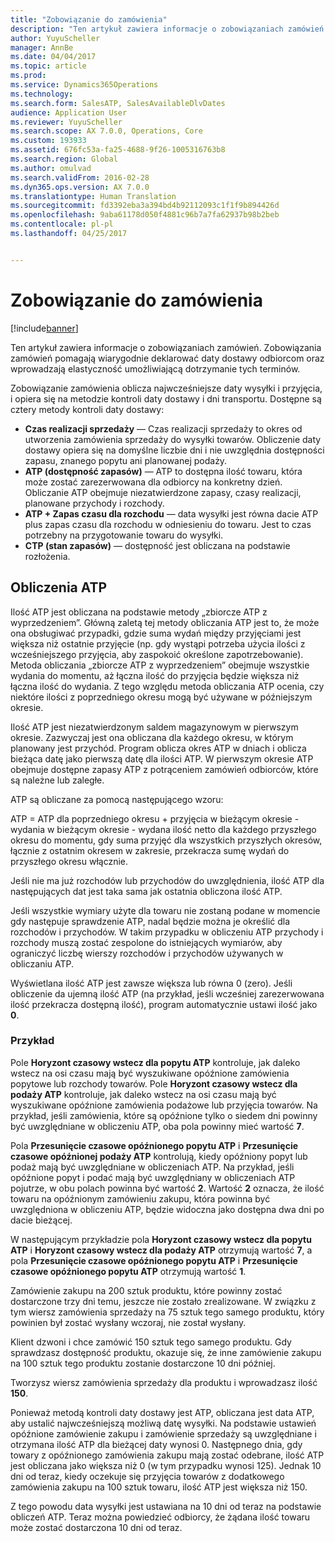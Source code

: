 ```yaml
---
title: "Zobowiązanie do zamówienia"
description: "Ten artykuł zawiera informacje o zobowiązaniach zamówień. Zobowiązania zamówień pomagają wiarygodnie deklarować daty dostawy odbiorcom oraz wprowadzają elastyczność umożliwiającą dotrzymanie tych terminów."
author: YuyuScheller
manager: AnnBe
ms.date: 04/04/2017
ms.topic: article
ms.prod: 
ms.service: Dynamics365Operations
ms.technology: 
ms.search.form: SalesATP, SalesAvailableDlvDates
audience: Application User
ms.reviewer: YuyuScheller
ms.search.scope: AX 7.0.0, Operations, Core
ms.custom: 193933
ms.assetid: 676fc53a-fa25-4688-9f26-1005316763b8
ms.search.region: Global
ms.author: omulvad
ms.search.validFrom: 2016-02-28
ms.dyn365.ops.version: AX 7.0.0
ms.translationtype: Human Translation
ms.sourcegitcommit: fd3392eba3a394bd4b92112093c1f1f9b894426d
ms.openlocfilehash: 9aba61178d050f4881c96b7a7fa62937b98b2beb
ms.contentlocale: pl-pl
ms.lasthandoff: 04/25/2017


---
```


# <a name="order-promising"></a>Zobowiązanie do zamówienia

[!include[banner](../includes/banner.md)]


Ten artykuł zawiera informacje o zobowiązaniach zamówień. Zobowiązania zamówień pomagają wiarygodnie deklarować daty dostawy odbiorcom oraz wprowadzają elastyczność umożliwiającą dotrzymanie tych terminów.

Zobowiązanie zamówienia oblicza najwcześniejsze daty wysyłki i przyjęcia, i opiera się na metodzie kontroli daty dostawy i dni transportu. Dostępne są cztery metody kontroli daty dostawy:

-   **Czas realizacji sprzedaży** — Czas realizacji sprzedaży to okres od utworzenia zamówienia sprzedaży do wysyłki towarów. Obliczenie daty dostawy opiera się na domyślne liczbie dni i nie uwzględnia dostępności zapasu, znanego popytu ani planowanej podaży.
-   **ATP (dostępność zapasów)** — ATP to dostępna ilość towaru, która może zostać zarezerwowana dla odbiorcy na konkretny dzień. Obliczanie ATP obejmuje niezatwierdzone zapasy, czasy realizacji, planowane przychody i rozchody.
-   **ATP + Zapas czasu dla rozchodu** — data wysyłki jest równa dacie ATP plus zapas czasu dla rozchodu w odniesieniu do towaru. Jest to czas potrzebny na przygotowanie towaru do wysyłki.
-   **CTP (stan zapasów)** — dostępność jest obliczana na podstawie rozłożenia.

## <a name="atp-calculations"></a>Obliczenia ATP
Ilość ATP jest obliczana na podstawie metody „zbiorcze ATP z wyprzedzeniem”. Główną zaletą tej metody obliczania ATP jest to, że może ona obsługiwać przypadki, gdzie suma wydań między przyjęciami jest większa niż ostatnie przyjęcie (np. gdy wystąpi potrzeba użycia ilości z wcześniejszego przyjęcia, aby zaspokoić określone zapotrzebowanie). Metoda obliczania „zbiorcze ATP z wyprzedzeniem” obejmuje wszystkie wydania do momentu, aż łączna ilość do przyjęcia będzie większa niż łączna ilość do wydania. Z tego względu metoda obliczania ATP ocenia, czy niektóre ilości z poprzedniego okresu mogą być używane w późniejszym okresie.  

Ilość ATP jest niezatwierdzonym saldem magazynowym w pierwszym okresie. Zazwyczaj jest ona obliczana dla każdego okresu, w którym planowany jest przychód. Program oblicza okres ATP w dniach i oblicza bieżąca datę jako pierwszą datę dla ilości ATP. W pierwszym okresie ATP obejmuje dostępne zapasy ATP z potrąceniem zamówień odbiorców, które są należne lub zaległe.  

ATP są obliczane za pomocą następującego wzoru:  

ATP = ATP dla poprzedniego okresu + przyjęcia w bieżącym okresie - wydania w bieżącym okresie - wydana ilość netto dla każdego przyszłego okresu do momentu, gdy suma przyjęć dla wszystkich przyszłych okresów, łącznie z ostatnim okresem w zakresie, przekracza sumę wydań do przyszłego okresu włącznie.  

Jeśli nie ma już rozchodów lub przychodów do uwzględnienia, ilość ATP dla następujących dat jest taka sama jak ostatnia obliczona ilość ATP.  

Jeśli wszystkie wymiary użyte dla towaru nie zostaną podane w momencie gdy następuje sprawdzenie ATP, nadal będzie można je określić dla rozchodów i przychodów. W takim przypadku w obliczeniu ATP przychody i rozchody muszą zostać zespolone do istniejących wymiarów, aby ograniczyć liczbę wierszy rozchodów i przychodów używanych w obliczaniu ATP.  

Wyświetlana ilość ATP jest zawsze większa lub równa 0 (zero). Jeśli obliczenie da ujemną ilość ATP (na przykład, jeśli wcześniej zarezerwowana ilość przekracza dostępną ilość), program automatycznie ustawi ilość jako **0**.

### <a name="example"></a>Przykład

Pole **Horyzont czasowy wstecz dla popytu ATP** kontroluje, jak daleko wstecz na osi czasu mają być wyszukiwane opóźnione zamówienia popytowe lub rozchody towarów. Pole **Horyzont czasowy wstecz dla podaży ATP** kontroluje, jak daleko wstecz na osi czasu mają być wyszukiwane opóźnione zamówienia podażowe lub przyjęcia towarów. Na przykład, jeśli zamówienia, które są opóźnione tylko o siedem dni powinny być uwzględniane w obliczeniu ATP, oba pola powinny mieć wartość **7**.  

Pola **Przesunięcie czasowe opóźnionego popytu ATP** i **Przesunięcie czasowe opóźnionej podaży ATP** kontrolują, kiedy opóźniony popyt lub podaż mają być uwzględniane w obliczeniach ATP. Na przykład, jeśli opóźnione popyt i podać mają być uwzględniany w obliczeniach ATP pojutrze, w obu polach powinna być wartość **2**. Wartość **2** oznacza, że ilość towaru na opóźnionym zamówieniu zakupu, która powinna być uwzględniona w obliczeniu ATP, będzie widoczna jako dostępna dwa dni po dacie bieżącej.  

W następującym przykładzie pola **Horyzont czasowy wstecz dla popytu ATP** i **Horyzont czasowy wstecz dla podaży ATP** otrzymują wartość **7**, a pola **Przesunięcie czasowe opóźnionego popytu ATP** i **Przesunięcie czasowe opóźnionego popytu ATP** otrzymują wartość **1**.  

Zamówienie zakupu na 200 sztuk produktu, które powinny zostać dostarczone trzy dni temu, jeszcze nie zostało zrealizowane. W związku z tym wiersz zamówienia sprzedaży na 75 sztuk tego samego produktu, który powinien był zostać wysłany wczoraj, nie został wysłany.  

Klient dzwoni i chce zamówić 150 sztuk tego samego produktu. Gdy sprawdzasz dostępność produktu, okazuje się, że inne zamówienie zakupu na 100 sztuk tego produktu zostanie dostarczone 10 dni później.  

Tworzysz wiersz zamówienia sprzedaży dla produktu i wprowadzasz ilość **150**.  

Ponieważ metodą kontroli daty dostawy jest ATP, obliczana jest data ATP, aby ustalić najwcześniejszą możliwą datę wysyłki. Na podstawie ustawień opóźnione zamówienie zakupu i zamówienie sprzedaży są uwzględniane i otrzymana ilość ATP dla bieżącej daty wynosi 0. Następnego dnia, gdy towary z opóźnionego zamówienia zakupu mają zostać odebrane, ilość ATP jest obliczana jako większa niż 0 (w tym przypadku wynosi 125). Jednak 10 dni od teraz, kiedy oczekuje się przyjęcia towarów z dodatkowego zamówienia zakupu na 100 sztuk towaru, ilość ATP jest większa niż 150.  

Z tego powodu data wysyłki jest ustawiana na 10 dni od teraz na podstawie obliczeń ATP. Teraz można powiedzieć odbiorcy, że żądana ilość towaru może zostać dostarczona 10 dni od teraz.




